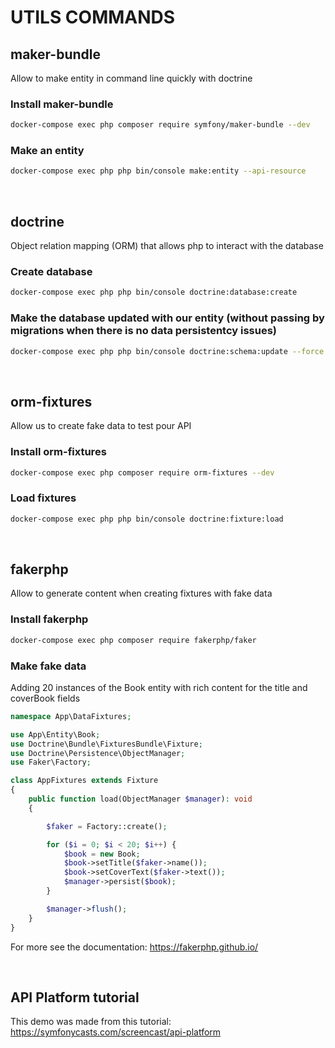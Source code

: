 # UTILS COMMANDS

## maker-bundle

Allow to make entity in command line quickly with doctrine

### Install maker-bundle

```bash
docker-compose exec php composer require symfony/maker-bundle --dev
```

### Make an entity

```bash
docker-compose exec php php bin/console make:entity --api-resource
```

&nbsp;

## doctrine

Object relation mapping (ORM) that allows php to interact with the database

### Create database

```bash
docker-compose exec php php bin/console doctrine:database:create
```

### Make the database updated with our entity (without passing by migrations when there is no data persistentcy issues)

```bash
docker-compose exec php php bin/console doctrine:schema:update --force
```

&nbsp;

## orm-fixtures

Allow us to create fake data to test pour API

### Install orm-fixtures

```bash
docker-compose exec php composer require orm-fixtures --dev
```

### Load fixtures

```bash
docker-compose exec php php bin/console doctrine:fixture:load
```

&nbsp;

## fakerphp

Allow to generate content when creating fixtures with fake data

### Install fakerphp

```bash
docker-compose exec php composer require fakerphp/faker
```

### Make fake data

Adding 20 instances of the Book entity with rich content for the title and coverBook fields

```php
namespace App\DataFixtures;

use App\Entity\Book;
use Doctrine\Bundle\FixturesBundle\Fixture;
use Doctrine\Persistence\ObjectManager;
use Faker\Factory;

class AppFixtures extends Fixture
{
    public function load(ObjectManager $manager): void
    {

        $faker = Factory::create();

        for ($i = 0; $i < 20; $i++) {
            $book = new Book;
            $book->setTitle($faker->name());
            $book->setCoverText($faker->text());
            $manager->persist($book);
        }

        $manager->flush();
    }
}
```

For more see the documentation: <https://fakerphp.github.io/>

&nbsp;

## API Platform tutorial

This demo was made from this tutorial: <https://symfonycasts.com/screencast/api-platform>
